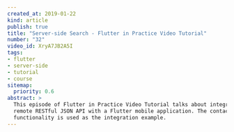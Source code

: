 ```yaml
---
created_at: 2019-01-22
kind: article
publish: true
title: "Server-side Search - Flutter in Practice Video Tutorial"
number: "32"
video_id: XryA7JB2A5I
tags:
- flutter
- server-side
- tutorial
- course
sitemap:
  priority: 0.6
abstract: >
  This episode of Flutter in Practice Video Tutorial talks about integrating a
  remote RESTful JSON API with a Flutter mobile application. The contact search
  functionality is used as the integration example.
---
```





